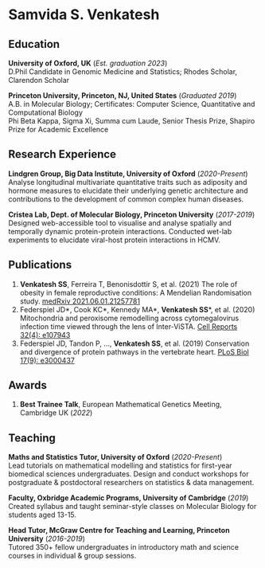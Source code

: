 # Samvida S. Venkatesh

## Education
**University of Oxford, UK** (_Est. graduation 2023_) \
D.Phil Candidate in Genomic Medicine and Statistics; Rhodes Scholar, Clarendon Scholar

**Princeton University, Princeton, NJ, United States** (_Graduated 2019_) \
A.B. in Molecular Biology; Certificates: Computer Science, Quantitative and Computational Biology \
Phi Beta Kappa, Sigma Xi, Summa cum Laude, Senior Thesis Prize, Shapiro Prize for Academic Excellence

## Research Experience
**Lindgren Group, Big Data Institute, University of Oxford** (_2020-Present_) \
Analyse longitudinal multivariate quantitative traits such as adiposity and hormone measures to elucidate their underlying genetic architecture and contributions to the development of common complex human diseases.

**Cristea Lab, Dept. of Molecular Biology, Princeton University** (_2017-2019_) \
Designed web-accessible tool to visualise and analyse spatially and temporally dynamic protein-protein interactions. Conducted wet-lab experiments to elucidate viral-host protein interactions in HCMV. 

## Publications
1.	**Venkatesh SS**, Ferreira T, Benonisdottir S, et al. (2021) The role of obesity in female reproductive conditions: A Mendelian Randomisation study. [medRxiv 2021.06.01.21257781](https://www.medrxiv.org/content/10.1101/2021.06.01.21257781v1) 
2.	Federspiel JD*, Cook KC*, Kennedy MA*, **Venkatesh SS***, et al. (2020) Mitochondria and peroxisome remodelling across cytomegalovirus infection time viewed through the lens of Inter-ViSTA. [Cell Reports 32(4): e107943](https://www.sciencedirect.com/science/article/pii/S2211124720309244)
3.	Federspiel JD, Tandon P, …, **Venkatesh SS**, et al. (2019) Conservation and divergence of protein pathways in the vertebrate heart. [PLoS Biol 17(9): e3000437](https://journals.plos.org/plosbiology/article?id=10.1371/journal.pbio.3000437)

## Awards
1. **Best Trainee Talk**, European Mathematical Genetics Meeting, Cambridge UK (_2022_)

## Teaching
**Maths and Statistics Tutor, University of Oxford** (_2020-Present_) \
Lead tutorials on mathematical modelling and statistics for first-year biomedical sciences undergraduates. Design and conduct workshops for postgraduate & postdoctoral researchers on statistics & data management. 

**Faculty, Oxbridge Academic Programs, University of Cambridge** (_2019_) \
Created syllabus and taught seminar-style classes on Molecular Biology for students aged 13-15.

**Head Tutor, McGraw Centre for Teaching and Learning, Princeton University** (_2016-2019_) \
Tutored 350+ fellow undergraduates in introductory math and science courses in individual & group sessions. 
